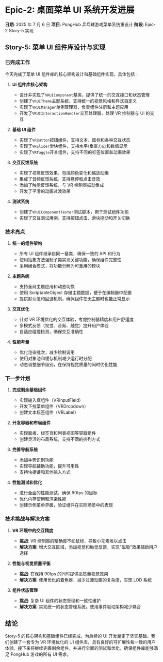# Epic-2: 桌面菜单 UI 系统开发进展

**日期**: 2025 年 7 月 6 日
**项目**: PongHub 乒乓球游戏菜单系统重设计
**阶段**: Epic-2 Story-5 实现

## Story-5: 菜单 UI 组件库设计与实现

### 已完成工作

今天完成了菜单 UI 组件库的核心架构设计和基础组件实现，具体包括：

1. **UI 组件库核心架构**

   - 设计并实现了`VRUIComponent`基类，提供了统一的交互接口和状态管理
   - 创建了`VRUITheme`主题系统，支持统一的视觉风格和样式自定义
   - 实现了`VRUIManager`单例管理器，负责组件注册和主题应用
   - 开发了`VRUIInteractionHandler`交互处理器，处理 VR 控制器与 UI 的交互

2. **基础 UI 组件**

   - 实现了`VRButton`按钮组件，支持文本、图标和各种交互状态
   - 实现了`VRSlider`滑块组件，支持水平/垂直方向和数值显示
   - 实现了`VRToggle`开关组件，支持不同的标签位置和动画效果

3. **交互反馈系统**

   - 实现了视觉反馈效果，包括颜色变化和缩放动画
   - 集成了音频反馈系统，支持悬停和点击音效
   - 添加了触觉反馈系统，与 VR 控制器振动集成
   - 开发了平滑的动画过渡效果

4. **测试系统**
   - 创建了`VRUIComponentTester`测试脚本，用于测试组件功能
   - 实现了交互测试用例，支持按钮点击、滑块拖动和开关切换

### 技术亮点

1. **统一的组件架构**

   - 所有 UI 组件继承自同一基类，确保一致的 API 和行为
   - 使用抽象方法强制子类实现关键功能，确保组件完整性
   - 采用组合模式，将功能分解为可重用的模块

2. **主题系统**

   - 支持全局主题应用和动态切换
   - 使用 ScriptableObject 存储主题数据，便于在编辑器中配置
   - 提供默认值和回退机制，确保组件在无主题时也能正常显示

3. **交互优化**

   - 针对 VR 环境优化的交互体验，考虑控制器精度和用户舒适度
   - 多模式反馈（视觉、音频、触觉）提升用户体验
   - 自适应碰撞检测，确保交互准确性

4. **性能考量**
   - 优化渲染批次，减少绘制调用
   - 使用对象池和缓存机制减少运行时分配
   - 动态调整细节级别，在保持视觉质量的同时优化性能

### 下一步计划

1. **完成剩余基础组件**

   - 实现输入框组件（VRInputField）
   - 开发下拉菜单组件（VRDropdown）
   - 创建文本标签组件（VRLabel）

2. **开发容器和布局组件**

   - 实现面板、标签页和列表视图等容器组件
   - 创建灵活的布局系统，支持不同的排列方式

3. **完善导航系统**

   - 添加手势识别功能
   - 实现导航辅助功能，提升可用性
   - 支持快捷键和其他输入方式

4. **性能测试和优化**
   - 进行全面的性能测试，确保 90fps 的目标
   - 优化内存使用和渲染性能
   - 创建示例菜单界面，验证组件在实际场景中的表现

### 技术挑战与解决方案

1. **VR 环境中的交互精度**

   - **挑战**: VR 控制器的精确度不如鼠标，导致小元素难以点击
   - **解决方案**: 增大交互区域，添加视觉和触觉反馈，实现"磁吸"效果辅助用户选择

2. **性能与视觉质量平衡**

   - **挑战**: 在保持 90fps 的同时提供高质量视觉效果
   - **解决方案**: 使用优化的着色器，减少过渡动画的复杂度，实现 LOD 系统

3. **组件状态管理**
   - **挑战**: 复杂 UI 组件的状态管理和一致性维护
   - **解决方案**: 实现统一的状态管理系统，使用事件驱动架构减少耦合

## 结论

Story-5 的核心架构和基础组件已经完成，为后续的 UI 开发奠定了坚实基础。我们创建了一套专为 VR 环境优化的 UI 组件库，具有良好的可扩展性和一致的用户体验。接下来将继续完善剩余组件，并进行全面的测试和优化，确保组件库能够满足 PongHub 游戏的所有 UI 需求。
